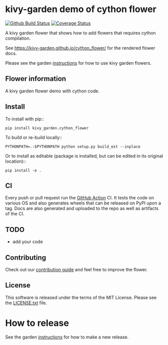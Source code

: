 kivy-garden demo of cython flower
==================================

[![Github Build Status](https://github.com/kivy-garden/cython_flower/workflows/Garden%20flower/badge.svg)](https://github.com/kivy-garden/cython_flower/actions)
[![Coverage Status](https://coveralls.io/repos/github/kivy-garden/cython_flower/badge.svg?branch=master)](https://coveralls.io/github/kivy-garden/cython_flower?branch=master)

A kivy garden flower that shows how to add flowers that requires cython compilation.

See https://kivy-garden.github.io/cython_flower/ for the rendered flower docs.

Please see the garden [instructions](https://kivy-garden.github.io) for how to use kivy garden flowers.

Flower information
-------------------

A kivy garden flower demo with cython code.

Install
---------

To install with pip::

    pip install kivy_garden.cython_flower

To build or re-build locally::

    PYTHONPATH=.:$PYTHONPATH python setup.py build_ext --inplace

Or to install as editable (package is installed, but can be edited in its original location)::

    pip install -e .

CI
--

Every push or pull request run the [GitHub Action](https://github.com/kivy-garden/flower/actions) CI.
It tests the code on various OS and also generates wheels that can be released on PyPI upon a
tag. Docs are also generated and uploaded to the repo as well as artifacts of the CI.

TODO
-------

* add your code

Contributing
--------------

Check out our [contribution guide](CONTRIBUTING.md) and feel free to improve the flower.

License
---------

This software is released under the terms of the MIT License.
Please see the [LICENSE.txt](LICENSE.txt) file.

How to release
===============

See the garden [instructions](https://kivy-garden.github.io/#makingareleaseforyourflower) for how to make a new release.
